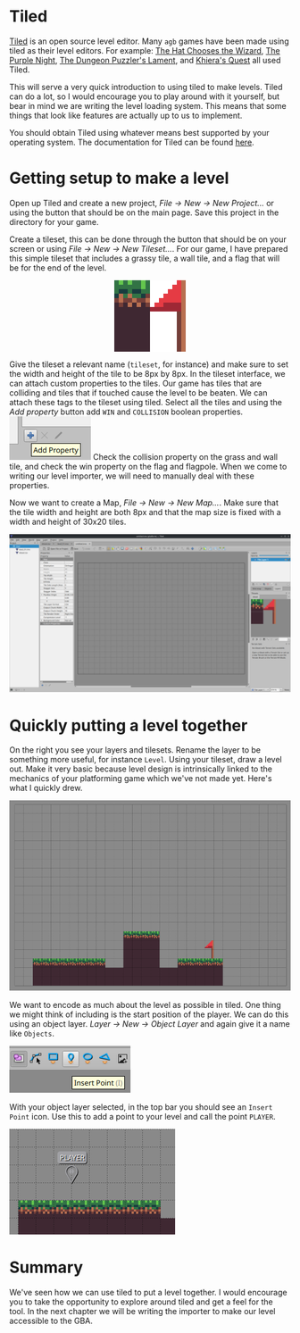 # Tiled

[Tiled](https://www.mapeditor.org/) is an open source level editor.
Many `agb` games have been made using tiled as their level editors.
For example: [The Hat Chooses the Wizard](https://agbrs.dev/showcase/the-hat-chooses-the-wizard), [The Purple Night](https://agbrs.dev/showcase/the-purple-night), [The Dungeon Puzzler's Lament](https://agbrs.dev/showcase/the-dungeon-puzzlers-lament), and [Khiera's Quest](https://agbrs.dev/showcase/khieras-quest) all used Tiled.

This will serve a very quick introduction to using tiled to make levels.
Tiled can do a lot, so I would encourage you to play around with it yourself, but bear in mind we are writing the level loading system.
This means that some things that look like features are actually up to us to implement.

You should obtain Tiled using whatever means best supported by your operating system.
The documentation for Tiled can be found [here](https://doc.mapeditor.org/en/stable/).

# Getting setup to make a level

Open up Tiled and create a new project, _File -> New -> New Project..._ or using the button that should be on the main page.
Save this project in the directory for your game.

Create a tileset, this can be done through the button that should be on your screen or using _File -> New -> New Tileset..._.
For our game, I have prepared this simple tileset that includes a grassy tile, a wall tile, and a flag that will be for the end of the level.

<img src="./tileset.png" style="width: 128px; image-rendering: pixelated; display: block; margin-left: auto; margin-right: auto;" />

Give the tileset a relevant name (`tileset`, for instance) and make sure to set the width and height of the tile to be 8px by 8px.
In the tileset interface, we can attach custom properties to the tiles.
Our game has tiles that are colliding and tiles that if touched cause the level to be beaten.
We can attach these tags to the tileset using tiled.
Select all the tiles and using the _Add property_ button add `WIN` and `COLLISION` boolean properties.
![The add property button](add-property.png)
Check the collision property on the grass and wall tile, and check the win property on the flag and flagpole.
When we come to writing our level importer, we will need to manually deal with these properties.

Now we want to create a Map, _File -> New -> New Map..._.
Make sure that the tile width and height are both 8px and that the map size is fixed with a width and height of 30x20 tiles.

![An empty tiled map](tiled-map.png)

# Quickly putting a level together

On the right you see your layers and tilesets.
Rename the layer to be something more useful, for instance `Level`.
Using your tileset, draw a level out.
Make it very basic because level design is intrinsically linked to the mechanics of your platforming game which we've not made yet.
Here's what I quickly drew.

![A level consisting of 3 platforms with a flag on the right most platform](tiled-basic-platformer-level.png)

We want to encode as much about the level as possible in tiled.
One thing we might think of including is the start position of the player.
We can do this using an object layer.
_Layer -> New -> Object Layer_ and again give it a name like `Objects`.

<img src="insert-point.png" class="right" />

With your object layer selected, in the top bar you should see an `Insert Point` icon.
Use this to add a point to your level and call the point `PLAYER`.

![A tiled point object with the name "PLAYER"](player-point.png)

# Summary

We've seen how we can use tiled to put a level together.
I would encourage you to take the opportunity to explore around tiled and get a feel for the tool.
In the next chapter we will be writing the importer to make our level accessible to the GBA.
